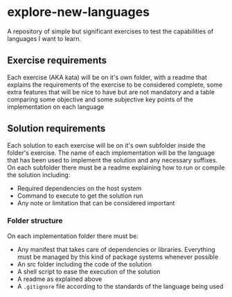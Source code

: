 # explore-new-languages
A repository of simple but significant exercises to test the capabilities of languages I want to learn.

## Exercise requirements
Each exercise (AKA kata) will be on it's own folder, with a readme that explains the requirements of the exercise to be considered complete,
some extra features that will be nice to have but  are not mandatory and a table comparing some objective and some subjective key points of the implementation
on each language

## Solution requirements
Each solution to each exercise will be on it's own subfolder inside the folder's exercise.
The name of each implementation will be the language that has been used to implement the solution and any necessary suffixes.
On each subfolder there must be a readme explaining how to run or compile the solution including:
- Required dependencies on the host system
- Command to execute to get the solution run
- Any note or limitation that can be considered important

### Folder structure
On each implementation folder there must be:
- Any manifest that takes care of dependencies or libraries. Everything must be managed by this kind of package systems whenever possible
- An src folder including the code of the solution
- A shell script to ease the execution of the solution
- A readme as explained above
- A `.gitignore` file according to the standards of the language being used